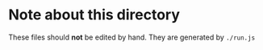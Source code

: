 # Note about this directory

These files should **not** be edited by hand. They are generated by `./run.js`
